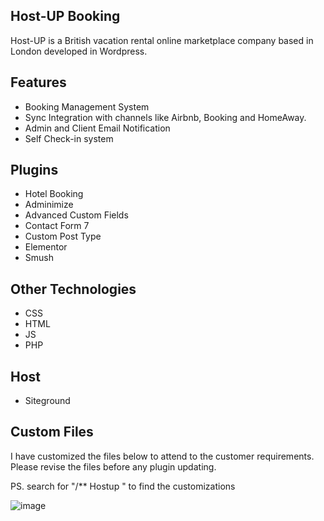 Host-UP Booking
------------------------------------------

Host-UP is a British vacation rental online marketplace company based in London developed in Wordpress.

Features
---------
      
- Booking Management System
- Sync Integration with channels like Airbnb, Booking and HomeAway.
- Admin and Client Email Notification
- Self Check-in system

Plugins
---------

- Hotel Booking
- Adminimize
- Advanced Custom Fields
- Contact Form 7
- Custom Post Type 
- Elementor
- Smush

Other Technologies
---------

- CSS
- HTML
- JS
- PHP

Host
---------

- Siteground

Custom Files
---------
 
I have customized the files below to attend to the customer requirements.   
Please revise the files before any plugin updating. 

PS. search for "/** Hostup " to find the customizations
 
![image](https://user-images.githubusercontent.com/22096119/118993227-ad7a4000-b9c8-11eb-9c20-1f9979917cd2.png)

